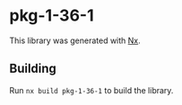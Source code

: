 # pkg-1-36-1

This library was generated with [Nx](https://nx.dev).

## Building

Run `nx build pkg-1-36-1` to build the library.
